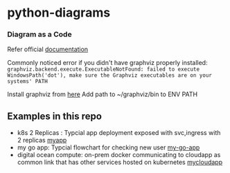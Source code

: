 # python-diagrams
### Diagram as a Code 
Refer official [documentation](https://diagrams.mingrammer.com/)


Commonly noticed error if you didn't have graphviz properly installed:
`graphviz.backend.execute.ExecutableNotFound: failed to execute WindowsPath('dot'), make sure the Graphviz executables are on your systems' PATH`

Install graphviz from [here](https://graphviz.gitlab.io/download/)
Add path to ~/graphviz/bin to ENV PATH

## Examples in this repo
- k8s 2 Replicas : Typcial app deployment exposed with svc,ingress with 2 replicas [myapp](/myapp.png)
- my go app: Typcial flowchart for checking new user [my-go-app](/my-go-app.pdf)
- digital ocean compute: on-prem docker communicating to cloudapp as common link that has other services hosted on kubernetes [mycloudapp](/digitalocean_compute.svg)